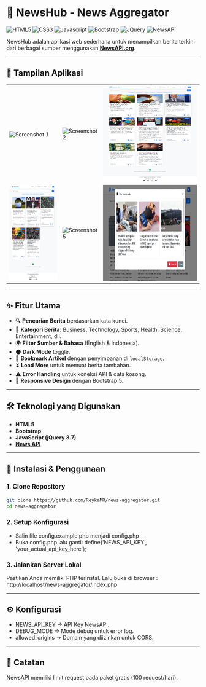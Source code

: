 # 📰 NewsHub - News Aggregator

![HTML5](https://img.shields.io/badge/HTML5-E34F26?style=for-the-badge&logo=html5&logoColor=white)
![CSS3](https://img.shields.io/badge/CSS3-blue?style=for-the-badge&logo=api&logoColor=white)
![Javascript](https://img.shields.io/badge/JavaScript-F7DF1E?style=for-the-badge&logo=javascript&logoColor=black)
![Bootstrap](https://img.shields.io/badge/Bootstrap-563D7C?style=for-the-badge&logo=bootstrap&logoColor=white)
![JQuery](https://img.shields.io/badge/jQuery-0769AD?style=for-the-badge&logo=jquery&logoColor=white)
![NewsAPI](https://img.shields.io/badge/News_API-blue?style=for-the-badge&logo=api&logoColor=white)

NewsHub adalah aplikasi web sederhana untuk menampilkan berita terkini dari berbagai sumber menggunakan **[NewsAPI.org](https://newsapi.org/)**.

---

## 📸 Tampilan Aplikasi
<table align="center">
  <tr>
    <td><img src="screenshot-aplikasi/foto1.png" alt="Screenshot 1" width="100%" height="250"></td>
    <td><img src="screenshot-aplikasi/foto2.png" alt="Screenshot 2" width="100%" height="250"></td>
    <td><img src="screenshot-aplikasi/foto3.png" alt="Screenshot 3" width="100%" height="250"></td>
  </tr>
  <tr>
    <td><img src="screenshot-aplikasi/foto4.png" alt="Screenshot 4" width="100%" height="250"></td>
    <td><img src="screenshot-aplikasi/foto5.png" alt="Screenshot 5" width="100%" height="250"></td>
    <td><img src="screenshot-aplikasi/foto6.png" alt="Screenshot 6" width="100%" height="250"></td>
  </tr>
</table>

---

## ✨ Fitur Utama
- 🔍 **Pencarian Berita** berdasarkan kata kunci.
- 📰 **Kategori Berita**: Business, Technology, Sports, Health, Science, Entertainment, dll.
- 🌍 **Filter Sumber & Bahasa** (English & Indonesia).
- 🌑 **Dark Mode** toggle.
- 📑 **Bookmark Artikel** dengan penyimpanan di `localStorage`.
- ⏳ **Load More** untuk memuat berita tambahan.
- ⚠️ **Error Handling** untuk koneksi API & data kosong.
- 📱 **Responsive Design** dengan Bootstrap 5.

---

## 🛠 Teknologi yang Digunakan
- **HTML5**
- **Bootstrap**
- **JavaScript (jQuery 3.7)**
- **[News API](https://newsapi.org/)**

---

## 🚀 Instalasi & Penggunaan

### 1. Clone Repository
```bash
git clone https://github.com/ReykaMR/news-aggregator.git
cd news-aggregator
```

### 2. Setup Konfigurasi
- Salin file config.example.php menjadi config.php
- Buka config.php lalu ganti:
define('NEWS_API_KEY', 'your_actual_api_key_here');

### 3. Jalankan Server Lokal
Pastikan Anda memiliki PHP terinstal.
Lalu buka di browser : http://localhost/news-aggregator/index.php

---

## ⚙️ Konfigurasi
- NEWS_API_KEY → API Key NewsAPI.
- DEBUG_MODE → Mode debug untuk error log.
- allowed_origins → Domain yang diizinkan untuk CORS.

---

## 📃 Catatan
NewsAPI memiliki limit request pada paket gratis (100 request/hari).